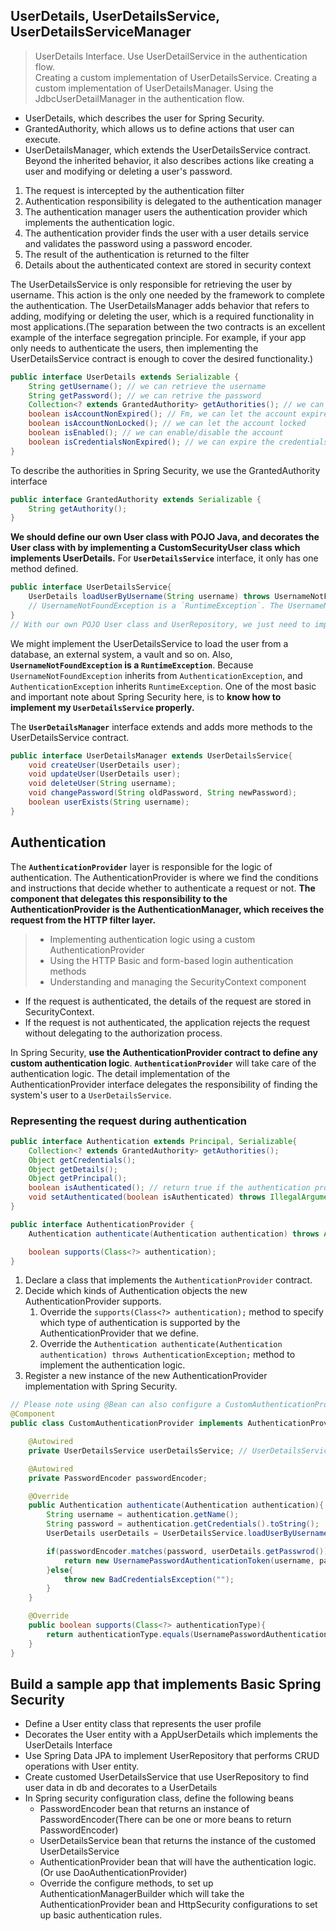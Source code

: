 ## UserDetails, UserDetailsService, UserDetailsServiceManager
> UserDetails Interface.
> Use UserDetailService in the authentication flow.   
> Creating a custom implementation of UserDetailsService.
> Creating a custom implementation of UserDetailsManager.
> Using the JdbcUserDetailManager in the authentication flow.

* UserDetails, which describes the user for Spring Security.
* GrantedAuthority, which allows us to define actions that user can execute.
* UserDetailsManager, which extends the UserDetailsService contract. Beyond the inherited behavior, it also describes actions like creating a user and modifying or deleting a user's password.

1. The request is intercepted by the authentication filter
2. Authentication responsibility is delegated to the authentication manager
3. The authentication manager users the authentication provider which implements the authentication logic.
4. The authentication provider finds the user with a user details service and validates the password using a password encoder.
5. The result of the authentication is returned to the filter
6. Details about the authenticated context are stored in security context

The UserDetailsService is only responsible for retrieving the user by username. This action is the only one needed by the framework to complete the authentication. The UserDetailsManager adds behavior that refers to adding, modifying or deleting the user, which is a required functionality in most applications.(The separation between the two contracts is an excellent example of the interface segregation principle. For example, if your app only needs to authenticate the users, then implementing the UserDetailsService contract is enough to cover the desired functionality.)
```Java
public interface UserDetails extends Serializable {
    String getUsername(); // we can retrieve the username
    String getPassword(); // we can retrive the password
    Collection<? extends GrantedAuthority> getAuthorities(); // we can get the authorities the user have
    boolean isAccountNonExpired(); // Fm, we can let the account expire
    boolean isAccountNonLocked(); // we can let the account locked
    boolean isEnabled(); // we can enable/disable the account
    boolean isCredentialsNonExpired(); // we can expire the credentials
}
```
To describe the authorities in Spring Security, we use the GrantedAuthority interface
```Java
public interface GrantedAuthority extends Serializable {
    String getAuthority();
}
```
**We should define our own User class with POJO Java, and decorates the User class with by implementing a CustomSecurityUser class which implements UserDetails.** 
For **`UserDetailsService`** interface, it only has one method defined.
```Java
public interface UserDetailsService{
    UserDetails loadUserByUsername(String username) throws UsernameNotFoundException;
    // UsernameNotFoundException is a `RuntimeException`. The UsernameNotFoundException inherits directly from the type AuthenticationException, which is the parent of all the exceptions related to the process of authentication. AuthenticationException inherits further the RuntimeException class
}
// With our own POJO User class and UserRepository, we just need to implement a CustomSecurityUserDetailsService class, by overriding the loadUserByUsername that uses `UserRepository` to find a User instance, then decorates the User instance as a UserDetails instance. 
```
We might implement the UserDetailsService to load the user from a database, an external system, a vault and so on.
Also, **`UsernameNotFoundException` is a `RuntimeException`**. Because `UsernameNotFoundException` inherits from `AuthenticationException`, and `AuthenticationException` inherits `RuntimeException`.
One of the most basic and important note about Spring Security here, is to **know how to implement my `UserDetailsService` properly.**

The **`UserDetailsManager`** interface extends and adds more methods to the UserDetailsService contract.
```Java
public interface UserDetailsManager extends UserDetailsService{
    void createUser(UserDetails user);
    void updateUser(UserDetails user);
    void deleteUser(String username);
    void changePassword(String oldPassword, String newPassword);
    boolean userExists(String username);
}
```

## Authentication
The **`AuthenticationProvider`** layer is responsible for the logic of authentication. The AuthenticationProvider is where we find the conditions and instructions that decide whether to authenticate a request or not. **The component that delegates this responsibility to the AuthenticationProvider is the AuthenticationManager, which receives the request from the HTTP filter layer.**
>- Implementing authentication logic using a custom AuthenticationProvider
>- Using the HTTP Basic and form-based login authentication methods
>- Understanding and managing the SecurityContext component

* If the request is authenticated, the details of the request are stored in SecurityContext.
* If the request is not authenticated, the application rejects the request without delegating to the authorization process.
  
In Spring Security, **use the AuthenticationProvider contract to define any custom authentication logic**. **`AuthenticationProvider`** will take care of the authentication logic. The detail implementation of the AuthenticationProvider interface delegates the responsibility of finding the system's user to a `UserDetailsService`.

### Representing the request during authentication
```Java
public interface Authentication extends Principal, Serializable{
    Collection<? extends GrantedAuthority> getAuthorities();
    Object getCredentials();
    Object getDetails();
    Object getPrincipal();
    boolean isAuthenticated(); // return true if the authentication process ends or false if the authentication process is still in progress
    void setAuthenticated(boolean isAuthenticated) throws IllegalArgumentException
}

public interface AuthenticationProvider {
    Authentication authenticate(Authentication authentication) throws AuthenticationException;

    boolean supports(Class<?> authentication);
}
```
1. Declare a class that implements the `AuthenticationProvider` contract.
2. Decide which kinds of Authentication objects the new AuthenticationProvider supports.
   1. Override the `supports(Class<?> authentication);` method to specify which type of authentication is supported by the AuthenticationProvider that we define.
   2. Override the `Authentication authenticate(Authentication authentication) throws AuthenticationException;` method to implement the authentication logic.
3. Register a new instance of the new AuthenticationProvider implementation with Spring Security.
```Java
// Please note using @Bean can also configure a CustomAuthenticationProvider
@Component
public class CustomAuthenticationProvider implements AuthenticationProvider {

    @Autowired
    private UserDetailsService userDetailsService; // UserDetailsService will loadUserByUsername

    @Autowired
    private PasswordEncoder passwordEncoder;

    @Override
    public Authentication authenticate(Authentication authentication){
        String username = authentication.getName();
        String password = authentication.getCredentials().toString();
        UserDetails userDetails = UserDetailsService.loadUserByUsername(username);

        if(passwordEncoder.matches(password, userDetails.getPasswrod())){
            return new UsernamePasswordAuthenticationToken(username, password, userDetails.getAuthorities());
        }else{
            throw new BadCredentialsException("");
        }
    }

    @Override
    public boolean supports(Class<?> authenticationType){
        return authenticationType.equals(UsernamePasswordAuthenticationToken.class);
    }
}

```

## Build a sample app that implements Basic Spring Security
* Define a User entity class that represents the user profile
* Decorates the User entity with a AppUserDetails which implements the UserDetails Interface
* Use Spring Data JPA to implement UserRepository that performs CRUD operations with User entity.
* Create customed UserDetailsService that use UserRepository to find user data in db and decorates to a UserDetails
* In Spring security configuration class, define the following beans
  * PasswordEncoder bean that returns an instance of PasswordEncoder(There can be one or more beans to return PasswordEncoder)
  * UserDetailsService bean that returns the instance of the customed UserDetailsService
  * AuthenticationProvider bean that will have the authentication logic.(Or use DaoAuthenticationProvider)
  * Override the configure methods, to set up AuthenticationManagerBuilder which will take the AuthenticationProvider bean and HttpSecurity configurations to set up basic authentication rules.